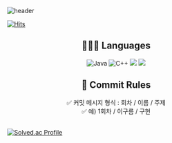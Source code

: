 

  
![header](https://capsule-render.vercel.app/api?text=Code%20Art%20Online&type=venom&height=500&desc=구름톤%20트레이닝%20풀스택%206회차)
  
[![Hits](https://hits.seeyoufarm.com/api/count/incr/badge.svg?url=https%3A%2F%2Fgithub.com%2FCode-ArtOnline%2FCAO_Algorithm&count_bg=%23FCB0FF&title_bg=%237CB3EF&icon=&icon_color=auto&title=hits&edge_flat=false)](https://hits.seeyoufarm.com)
</div>

<h2 align="center"> 👩🏻‍💻 Languages</h2>

<div align="center">
  
 ![Java](https://img.shields.io/badge/java-%23ED8B00.svg?style=for-the-badge&logo=openjdk&logoColor=white) ![C++](https://img.shields.io/badge/c++-%2300599C.svg?style=for-the-badge&logo=c%2B%2B&logoColor=white) <img src="https://img.shields.io/badge/python-%233776AB.svg?&style=for-the-badge&logo=python&logoColor=white" /> <img src="https://img.shields.io/badge/python-%233776AB.svg?&style=for-the-badge&logo=python&logoColor=white" /> 
 </div>

<h2 align="center"> 📍 Commit Rules </h2>
<div align="center">
✅ 커밋 메시지 형식 : 회차 / 이름 / 주제 <br>
✅ 예) 1회차 / 이구름 / 구현
</div>

<br>

[![Solved.ac Profile](http://mazassumnida.wtf/api/v2/generate_badge?boj=leesoeun2746)](https://solved.ac/leesoeun2746/)
